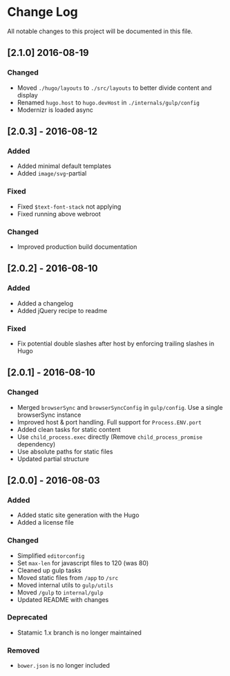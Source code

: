 # Change Log
All notable changes to this project will be documented in this file.

## [2.1.0] 2016-08-19
### Changed
- Moved `./hugo/layouts` to `./src/layouts` to better divide content and display
- Renamed `hugo.host` to `hugo.devHost` in `./internals/gulp/config`
-  Modernizr is loaded async

## [2.0.3] - 2016-08-12
### Added
- Added minimal default templates
- Added `image/svg`-partial

### Fixed
- Fixed `$text-font-stack` not applying
- Fixed running above webroot

### Changed
- Improved production build documentation

## [2.0.2] - 2016-08-10
### Added
- Added a changelog
- Added jQuery recipe to readme

### Fixed
- Fix potential double slashes after host by enforcing trailing slashes in Hugo

## [2.0.1] - 2016-08-10

### Changed
- Merged `browserSync` and `browserSyncConfig` in `gulp/config`. Use a single browserSync instance
- Improved host & port handling. Full support for `Process.ENV.port`
- Added clean tasks for static content
- Use `child_process.exec` directly (Remove `child_process_promise` dependency)
- Use absolute paths for static files
- Updated partial structure

## [2.0.0] - 2016-08-03

### Added
- Added static site generation with the Hugo
- Added a license file

### Changed
- Simplified `editorconfig`
- Set `max-len` for javascript files to 120 (was 80)
- Cleaned up gulp tasks
- Moved static files from `/app` to `/src`
- Moved internal utils to `gulp/utils`
- Moved `/gulp` to `internal/gulp`
- Updated README with changes

### Deprecated
- Statamic 1.x branch is no longer maintained

### Removed
- `bower.json` is no longer included
